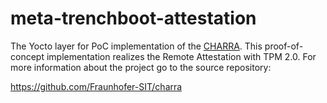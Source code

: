 # meta-trenchboot-attestation

The Yocto layer for PoC implementation of the [CHARRA](https://github.com/Fraunhofer-SIT/charra).
This proof-of-concept implementation realizes the Remote Attestation with
TPM 2.0. For more information about the project go to the source repository:

https://github.com/Fraunhofer-SIT/charra
